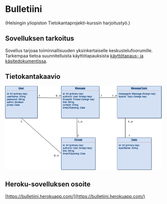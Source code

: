 # Bulletiini
(Helsingin yliopiston Tietokantaprojekti-kurssin harjoitustyö.)

## Sovelluksen tarkoitus

Sovellus tarjoaa toiminnallisuuden yksinkertaiselle keskustelufoorumille. Tarkempaa tietoa suunnitelluista käyttötapauksista [käyttötapaus- ja käsitedokumentissa](documentation/usecases.md).

## Tietokantakaavio

![](documentation/Tietokantakaavio.png)

## Heroku-sovelluksen osoite

[https://bulletiini.herokuapp.com/](https://bulletiini.herokuapp.com/)
